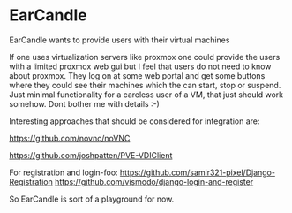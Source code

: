# EarCandle
EarCandle wants to provide users with their virtual machines 

If one uses virtualization servers like proxmox one could provide the users with a limited proxmox web gui but I feel that users do not need to know about proxmox. They log on at some web portal and get some buttons where they could see their machines which the can start, stop or suspend.
Just minimal functionality for a careless user of a VM, that just should work somehow. Dont bother me with details :-)

Interesting approaches that should be considered for integration are:

https://github.com/novnc/noVNC

https://github.com/joshpatten/PVE-VDIClient

For registration and login-foo:
https://github.com/samir321-pixel/Django-Registration
https://github.com/vismodo/django-login-and-register


So EarCandle is sort of a playground for now.
